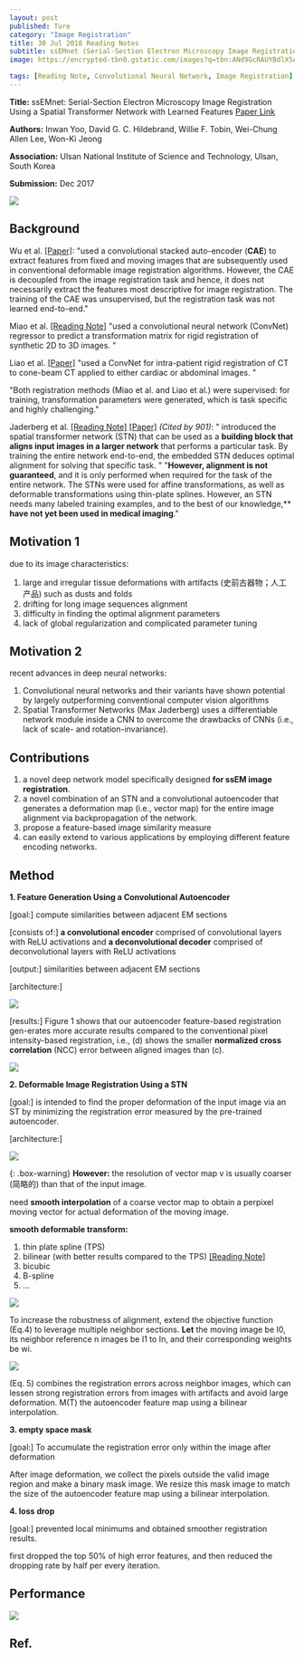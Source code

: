 ```yaml
---
layout: post
published: Ture
category: "Image Registration"
title: 30 Jul 2018 Reading Notes
subtitle: ssEMnet (Serial-Section Electron Microscopy Image Registration Using a Spatial Transformer Network with Learned Features)
image: https://encrypted-tbn0.gstatic.com/images?q=tbn:ANd9GcRAUYBdlX5AoNbjJ9TbuGN9Wry_ceoFoqB4a7hPEUGI86a6XYdeog

tags: [Reading Note, Convolutional Neural Network, Image Registration]
---
```


**Title:** ssEMnet: Serial-Section Electron Microscopy Image Registration Using a Spatial Transformer Network with Learned Features [Paper Link](https://arxiv.org/abs/1707.07833)

**Authors:** Inwan Yoo, David G. C. Hildebrand, Willie F. Tobin, Wei-Chung Allen Lee, Won-Ki Jeong

**Association:** Ulsan National Institute of Science and Technology, Ulsan, South Korea

**Submission:** Dec 2017

![](https://encrypted-tbn0.gstatic.com/images?q=tbn:ANd9GcRAUYBdlX5AoNbjJ9TbuGN9Wry_ceoFoqB4a7hPEUGI86a6XYdeog) 

## Background

Wu et al. [[Paper]](https://ieeexplore.ieee.org/document/7314894/): "used a convolutional stacked auto-encoder (**CAE**) to extract features from fixed and moving images that are subsequently used in conventional deformable image registration algorithms. However, the CAE is decoupled from the image registration task and hence, it does not necessarily extract the features most descriptive for image registration. The training of the CAE was unsupervised, but the registration task was not learned end-to-end."

Miao et al. [[Reading Note]](https://xuuuuuuchen.github.io/2018-07-23-readnote-add/) "used a convolutional neural network (ConvNet) regressor to predict a transformation matrix for rigid registration of synthetic 2D to 3D images. "

Liao et al. [[Paper]](https://arxiv.org/abs/1611.10336) "used a ConvNet for intra-patient rigid registration of CT to cone-beam CT applied to either cardiac or abdominal images. "

"Both registration methods (Miao et al. and Liao et al.) were supervised: for training, transformation parameters were generated, which is task specific and highly challenging."

Jaderberg et al. [[Reading Note]](https://xuuuuuuchen.github.io/2018-07-26-readnote/) [[Paper]](https://arxiv.org/abs/1506.02025)  *(‎Cited by 901)*: " introduced the spatial transformer network (STN) that can be used as a **building block that aligns input images in a larger network** that performs a particular task. By training the entire network end-to-end, the embedded STN deduces optimal alignment for solving that specific task. "
"**However, alignment is not guaranteed**, and it is only performed when required for the task of the entire network. The STNs were used for affine transformations, as well as deformable transformations using thin-plate splines. However, an STN needs many labeled training examples, and to the best of our knowledge,** **have not yet been used in medical imaging**."


## Motivation 1
due to its image characteristics: 
1. large and irregular tissue deformations with artifacts (史前古器物；人工产品) such as dusts and folds
2. drifting for long image sequences alignment
3. difficulty in finding the optimal alignment parameters
4. lack of global regularization and complicated parameter tuning

## Motivation 2
recent advances in deep neural networks:
1. Convolutional neural networks and their variants have shown potential by largely outperforming conventional computer vision algorithms
2. Spatial Transformer Networks (Max Jaderberg) uses a differentiable network module inside a CNN to overcome the drawbacks of CNNs (i.e., lack of scale- and rotation-invariance).


## Contributions

1. a novel deep network model specifically designed **for ssEM image registration**.
2. a novel combination of an STN and a convolutional autoencoder that generates a deformation map (i.e., vector map) for the entire image alignment via backpropagation of the network.
3. propose a feature-based image similarity measure
4. can easily extend to various applications by employing different feature encoding networks.


## Method 


**1. Feature Generation Using a Convolutional Autoencoder**

[goal:] compute similarities between adjacent EM sections

[consists of:] **a convolutional encoder** comprised of convolutional layers with ReLU activations and **a deconvolutional decoder** comprised of deconvolutional layers with ReLU activations

[output:]  similarities between adjacent EM sections

[architecture:] 

![](https://github.com/xuuuuuuchen/xuuuuuuchen.github.io/blob/master/img/2018-07-30-readnote/1.png?raw=true) 

[results:] Figure 1 shows that our autoencoder feature-based registration gen-erates more accurate results compared to the conventional pixel intensity-based registration, i.e., (d) shows the smaller **normalized cross correlation** (NCC) error between aligned images than (c).

![](https://github.com/xuuuuuuchen/xuuuuuuchen.github.io/blob/master/img/2018-07-30-readnote/2.png?raw=true) 

**2. Deformable Image Registration Using a STN**

[goal:] is intended to find the proper deformation of the input image via an ST by minimizing the registration error measured by the pre-trained autoencoder.

[architecture:] 

![](https://github.com/xuuuuuuchen/xuuuuuuchen.github.io/blob/master/img/2018-07-30-readnote/3.png?raw=true) 


{: .box-warning}
**However:** the resolution of vector map v is usually coarser (简略的) than that of the input image.

need **smooth interpolation** of a coarse vector map to obtain a perpixel moving vector for actual deformation of the moving image.


**smooth deformable transform:**
1. thin plate spline (TPS) 
2. bilinear (with better results compared to the TPS) [[Reading Note]](https://xuuuuuuchen.github.io/2018-07-26-readnote/)
3. bicubic
4. B-spline
5. ...

![](https://github.com/xuuuuuuchen/xuuuuuuchen.github.io/blob/master/img/2018-07-30-readnote/5.png?raw=true) 

To increase the robustness of alignment, extend the objective function (Eq.4) to leverage multiple neighbor sections.
**Let** the moving image be I0, its neighbor reference n images be I1 to In, and their corresponding weights be wi.

![](https://github.com/xuuuuuuchen/xuuuuuuchen.github.io/blob/master/img/2018-07-30-readnote/6.png?raw=true) 

(Eq. 5) combines the registration errors across neighbor images, which can lessen strong registration errors from images with artifacts and avoid large deformation. M(T) the autoencoder feature map using a bilinear interpolation.



**3. empty space mask**

[goal:] To accumulate the registration error only within the image after deformation

After image deformation, we collect the pixels outside the valid image region and make a binary mask image. 
We resize this mask image to match the size of the autoencoder feature map using a bilinear interpolation.

**4. loss drop**

[goal:] prevented local minimums and obtained smoother registration results.

first dropped the top 50% of high error features, and then reduced the dropping rate by half per every iteration. 


## Performance

![](https://github.com/xuuuuuuchen/xuuuuuuchen.github.io/blob/master/img/2018-07-30-readnote/4.png?raw=true) 

## Ref.

